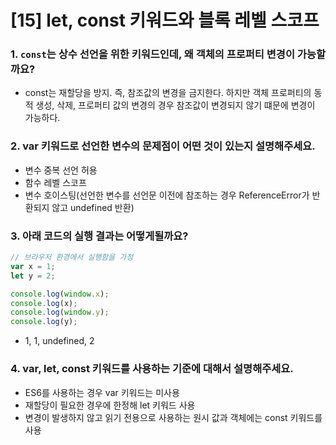 # [15] let, const 키워드와 블록 레벨 스코프

### 1. `const`는 상수 선언을 위한 키워드인데, 왜 객체의 프로퍼티 변경이 가능할까요?

- const는 재할당을 방지. 즉, 참조값의 변경을 금지한다. 하지만 객체 프로퍼티의 동적 생성, 삭제, 프로퍼티 값의 변경의 경우 참조값이 변경되지 않기 떄문에 변경이 가능하다.

### 2. var 키워드로 선언한 변수의 문제점이 어떤 것이 있는지 설명해주세요.

- 변수 중복 선언 허용
- 함수 레벨 스코프
- 변수 호이스팅(선언한 변수를 선언문 이전에 참조하는 경우 ReferenceError가 반환되지 않고 undefined 반환)

### 3. 아래 코드의 실행 결과는 어떻게될까요?

```js
// 브라우저 환경에서 실행함을 가정
var x = 1;
let y = 2;

console.log(window.x);
console.log(x);
console.log(window.y);
console.log(y);
```

- 1, 1, undefined, 2

### 4. var, let, const 키워드를 사용하는 기준에 대해서 설명해주세요.

- ES6를 사용하는 경우 var 키워드는 미사용
- 재할당이 필요한 경우에 한정해 let 키워드 사용
- 변경이 발생하지 않고 읽기 전용으로 사용하는 원시 값과 객체에는 const 키워드를 사용
